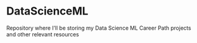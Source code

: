 # DataScienceML
Repository where I'll be storing my Data Science ML Career Path projects and other relevant resources

